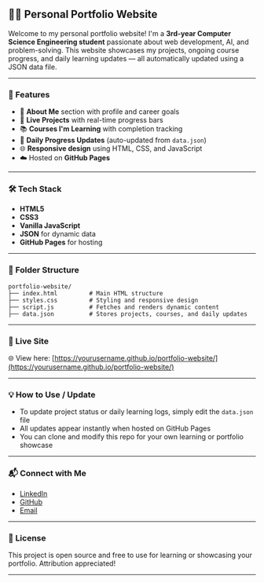 ## 🧑‍💻 Personal Portfolio Website

Welcome to my personal portfolio website! I'm a **3rd-year Computer Science Engineering student** passionate about web development, AI, and problem-solving.
This website showcases my projects, ongoing course progress, and daily learning updates — all automatically updated using a JSON data file.

---

### 🚀 Features

* 📄 **About Me** section with profile and career goals
* 💼 **Live Projects** with real-time progress bars
* 📚 **Courses I'm Learning** with completion tracking
* 📆 **Daily Progress Updates** (auto-updated from `data.json`)
* 🌐 **Responsive design** using HTML, CSS, and JavaScript
* ☁️ Hosted on **GitHub Pages**

---

### 🛠️ Tech Stack

* **HTML5**
* **CSS3**
* **Vanilla JavaScript**
* **JSON** for dynamic data
* **GitHub Pages** for hosting

---

### 📁 Folder Structure

```
portfolio-website/
├── index.html         # Main HTML structure
├── styles.css         # Styling and responsive design
├── script.js          # Fetches and renders dynamic content
├── data.json          # Stores projects, courses, and daily updates
```

---

### 🔗 Live Site

🌐 View here: [https://yourusername.github.io/portfolio-website/](https://yourusername.github.io/portfolio-website/)

---

### 💡 How to Use / Update

* To update project status or daily learning logs, simply edit the `data.json` file
* All updates appear instantly when hosted on GitHub Pages
* You can clone and modify this repo for your own learning or portfolio showcase

---

### 📬 Connect with Me

* [LinkedIn](https://www.linkedin.com/in/yourusername/)
* [GitHub](https://github.com/yourusername)
* [Email](mailto:your.email@example.com)

---

### 📄 License

This project is open source and free to use for learning or showcasing your portfolio. Attribution appreciated!

---


